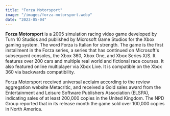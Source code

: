 ```yaml
---
title: "Forza Motorsport"
image: "/images/forza-motorsport.webp"
date: "2023-05-04"
---
```


__Forza Motorsport__ is a 2005 simulation racing video game developed by Turn 10 Studios and published by Microsoft Game Studios for the Xbox gaming system. The word Forza is Italian for strength. The game is the first installment in the Forza series, a series that has continued on Microsoft's subsequent consoles, the Xbox 360, Xbox One, and Xbox Series X/S. It features over 200 cars and multiple real world and fictional race courses. It also featured online multiplayer via Xbox Live. It is compatible on the Xbox 360 via backwards compatibility. 

Forza Motorsport received universal acclaim according to the review aggregation website Metacritic, and received a Gold sales award from the Entertainment and Leisure Software Publishers Association (ELSPA), indicating sales of at least 200,000 copies in the United Kingdom. The NPD Group reported that in its release month the game sold over 100,000 copies in North America.